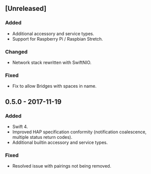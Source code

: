 ## [Unreleased]
### Added
- Additional accessory and service types.
- Support for Raspberry Pi / Raspbian Stretch.

### Changed
- Network stack rewritten with SwiftNIO.

### Fixed
- Fix to allow Bridges with spaces in name.

## 0.5.0 - 2017-11-19
### Added
- Swift 4.
- Improved HAP specification conformity (notification coalescence, multiple status return codes).
- Additional builtin accessory and service types.

### Fixed
- Resolved issue with pairings not being removed.
